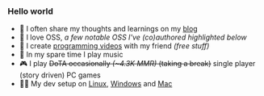 ### Hello world

- 📓 I often share my thoughts and learnings on my [blog](https://divyanshu013.dev/)
- 💛 I love OSS, *a few notable OSS I've (co)authored highlighted below*
- 🎥 I create [programming videos](https://www.youtube.com/WhatTheJavaScript) with my friend *(free stuff)*
- 🎸 In my spare time I play music
- 🎮 I play <s>DoTA occasionally *(~4.3K MMR)* (taking a break)</s> single player (story driven) PC games
- 👨‍💻 My dev setup on [Linux](https://github.com/divyanshu013/linux-dev-setup), [Windows](https://github.com/divyanshu013/windows-dev-setup) and [Mac](https://github.com/divyanshu013/mac-dev-setup)
